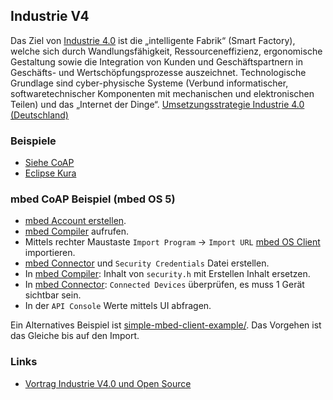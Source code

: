 Industrie V4
------------


Das Ziel von [Industrie 4.0](http://de.wikipedia.org/wiki/Industrie_4.0) ist die „intelligente Fabrik“ (Smart Factory), welche sich durch Wandlungsfähigkeit, Ressourceneffizienz, ergonomische Gestaltung sowie die Integration von Kunden und Geschäftspartnern in Geschäfts- und Wertschöpfungsprozesse auszeichnet. Technologische Grundlage sind cyber-physische Systeme (Verbund informatischer, softwaretechnischer Komponenten mit mechanischen und elektronischen Teilen) und das „Internet der Dinge“. [Umsetzungsstrategie Industrie 4.0 (Deutschland)](http://www.plattform-i40.de/I40/Navigation/DE/Plattform/Ergebnisse/ergebnisse.html)

### Beispiele

* [Siehe CoAP](../coap/)
* [Eclipse Kura](http://www.eclipse.org/kura/)

### mbed CoAP Beispiel (mbed OS 5)

* [mbed Account erstellen](https://developer.mbed.org/).
* [mbed Compiler](https://developer.mbed.org/compiler/) aufrufen.
* Mittels rechter Maustaste `Import Program` -> `Import URL` [mbed OS Client](https://github.com/ARMmbed/mbed-os-example-client/) importieren.
* [mbed Connector](https://connector.mbed.com/) und `Security Credentials` Datei erstellen. 
* In [mbed Compiler](https://developer.mbed.org/compiler/): Inhalt von `security.h` mit Erstellen Inhalt ersetzen.
* In [mbed Connector](https://connector.mbed.com/): `Connected Devices` überprüfen, es muss 1 Gerät sichtbar sein.
* In der `API Console` Werte mittels UI abfragen.  

Ein Alternatives Beispiel ist [simple-mbed-client-example/](https://developer.mbed.org/teams/sandbox/code/simple-mbed-client-example/). Das Vorgehen ist das Gleiche bis auf den Import.

### Links

* [Vortrag Industrie V4.0 und Open Source](http://www.hightechzentrum.ch/images/seiteninhalte/veranstaltungen/2016/normen_standards/Hightech_Zentrum_Aargau_Normen_Standards_CHopen_Bernet.pdf)